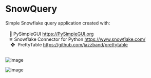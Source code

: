 # SnowQuery
Simple Snowflake query application created with: <br>
<br>
&nbsp;&nbsp;&nbsp;🐍 PySimpleGUI https://PySimpleGUI.org <br>
&nbsp;&nbsp;&nbsp;❄ Snowflake Connector for Python https://www.snowflake.com/ <br>
&nbsp;&nbsp;&nbsp;&nbsp;❖&nbsp;&nbsp;PrettyTable https://github.com/jazzband/prettytable <br>
<br>

![image](https://user-images.githubusercontent.com/11447810/191049877-b7f2d31b-3dd3-4841-add8-c8b7dfb08126.png)

![image](https://user-images.githubusercontent.com/11447810/193630575-de430b1d-4e92-48d6-887e-e3799ae72c15.png)
